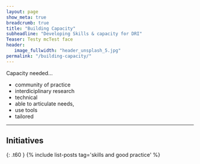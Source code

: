 ```yaml
---
layout: page
show_meta: true
breadcrumb: true
title: "Building Capacity"
subheadline: "Developing Skills & capacity for DRI"
Teaser: Testy mcTest face
header:
   image_fullwidth: "header_unsplash_5.jpg"
permalink: "/building-capacity/"
---
```


Capacity needed...

* community of practice 
* interdiciplinary research 
* technical
* able to articulate needs, 
* use tools 
* tailored 



---
## Initiatives
{: .t60 }
{% include list-posts tag='skills and good practice' %}
